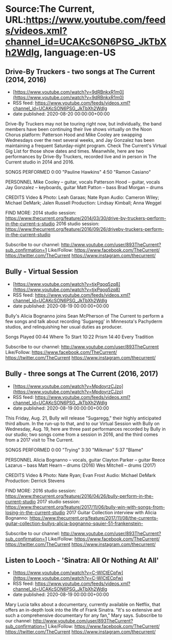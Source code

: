 # Source:The Current, URL:https://www.youtube.com/feeds/videos.xml?channel_id=UCAKcSON6PSG_JkTbXh2WdIg, language:en-US

## Drive-By Truckers - two songs at The Current (2014, 2016)
 - [https://www.youtube.com/watch?v=9dRBnkxR1m0](https://www.youtube.com/watch?v=9dRBnkxR1m0)
 - RSS feed: https://www.youtube.com/feeds/videos.xml?channel_id=UCAKcSON6PSG_JkTbXh2WdIg
 - date published: 2020-08-20 00:00:00+00:00

Drive-By Truckers may not be touring right now, but individually, the band members have been continuing their live shows virtually on the Noon Chorus platform: Patterson Hood and Mike Cooley are swapping Wednesdays over the next several weeks, and Jay Gonzalez has been maintaining a frequent Saturday-night program. Check The Current's Virtual Gig List for those show dates and times. Meanwhile, here are two performances by Drive-By Truckers, recorded live and in person in The Current studio in 2014 and 2016.

SONGS PERFORMED
0:00 "Pauline Hawkins"
4:50 "Ramon Casiano"

PERSONNEL
Mike Cooley – guitar, vocals
Patterson Hood – guitar, vocals
Jay Gonzalez – keyboards, guitar
Matt Patton – bass
Brad Morgan – drums

CREDITS
Video & Photo: Leah Garaas; Nate Ryan
Audio: Cameron Wiley; Michael DeMark; Jalen Russell
Production: Lindsay Kimball; Anna Weggel

FIND MORE:
2014 studio session: https://www.thecurrent.org/feature/2014/03/30/drive-by-truckers-perform-in-the-current-s-studio
2016 studio session: https://www.thecurrent.org/feature/2016/09/26/driveby-truckers-perform-in-the-current-studio

Subscribe to our channel:
http://www.youtube.com/user/893TheCurrent?sub_confirmation=1
Like/Follow:
https://www.facebook.com/TheCurrent/
https://twitter.com/TheCurrent
https://www.instagram.com/thecurrent/

## Bully - Virtual Session
 - [https://www.youtube.com/watch?v=tjxPqoq5zq8](https://www.youtube.com/watch?v=tjxPqoq5zq8)
 - RSS feed: https://www.youtube.com/feeds/videos.xml?channel_id=UCAKcSON6PSG_JkTbXh2WdIg
 - date published: 2020-08-19 00:00:00+00:00

Bully's Alicia Bognanno joins Sean McPherson of The Current to perform a few songs and talk about recording 'Sugaregg' in Minnesota's Pachyderm studios, and relinquishing her usual duties as producer.

Songs Played
00:44 Where To Start
10:22 Prism
14:40 Every Tradition

Subscribe to our channel:
http://www.youtube.com/user/893TheCurrent
Like/Follow:
https://www.facebook.com/TheCurrent/
https://twitter.com/TheCurrent
https://www.instagram.com/thecurrent/

## Bully - three songs at The Current (2016, 2017)
 - [https://www.youtube.com/watch?v=MpdoyrzCJzo](https://www.youtube.com/watch?v=MpdoyrzCJzo)
 - RSS feed: https://www.youtube.com/feeds/videos.xml?channel_id=UCAKcSON6PSG_JkTbXh2WdIg
 - date published: 2020-08-19 00:00:00+00:00

This Friday, Aug. 21, Bully will release "Sugaregg," their highly anticipated third album. In the run-up to that, and to our Virtual Session with Bully on Wednesday, Aug. 19, here are three past performances recorded by Bully in our studio; two songs come from a session in 2016, and the third comes from a 2017 visit to The Current.

SONGS PERFORMED
0:00 "Trying"
3:30 "Milkman"
5:37 "Blame"

PERSONNEL
Alicia Bognanno – vocals, guitar
Clayton Parker – guitar
Reece Lazarus – bass
Matt Hearn – drums (2016)
Wes Mitchell – drums (2017)

CREDITS
Video & Photo: Nate Ryan; Evan Frost
Audio: Michael DeMark
Production: Derrick Stevens

FIND MORE:
2016 studio session: https://www.thecurrent.org/feature/2016/04/26/bully-perform-in-the-current-studio
2017 studio session: https://www.thecurrent.org/feature/2017/11/06/bully-win-with-songs-from-losing-in-the-current-studio
2017 Guitar Collection interview with Alicia Bognanno:
https://www.thecurrent.org/feature/2017/11/08/the-currents-guitar-collection-bullys-alicia-bognanno-squier-51-frankenstein-

Subscribe to our channel:
http://www.youtube.com/user/893TheCurrent?sub_confirmation=1
Like/Follow:
https://www.facebook.com/TheCurrent/
https://twitter.com/TheCurrent
https://www.instagram.com/thecurrent/

## Listen to Looch - 'Sinatra: All Or Nothing At All'
 - [https://www.youtube.com/watch?v=C-WICtECpfw](https://www.youtube.com/watch?v=C-WICtECpfw)
 - RSS feed: https://www.youtube.com/feeds/videos.xml?channel_id=UCAKcSON6PSG_JkTbXh2WdIg
 - date published: 2020-08-19 00:00:00+00:00

Mary Lucia talks about a documentary, currently available on Netflix, that offers an in-depth look into the life of Frank Sinatra. "It's so extensive and such a comprehensive documentary for any fan," Mary says.
Subscribe to our channel:
http://www.youtube.com/user/893TheCurrent?sub_confirmation=1
Like/Follow:
https://www.facebook.com/TheCurrent/
https://twitter.com/TheCurrent
https://www.instagram.com/thecurrent/

